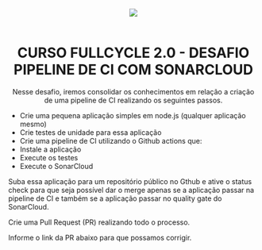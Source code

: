<br/>
<div align="center">
  <img src="https://user-images.githubusercontent.com/5429870/108547261-06064800-72c9-11eb-9de9-433bc8f3b68b.png">  
</div>
<br/>
<div align="center">

# CURSO FULLCYCLE 2.0 - DESAFIO PIPELINE DE CI COM SONARCLOUD

Nesse desafio, iremos consolidar os conhecimentos em relação a criação de uma pipeline de CI realizando os seguintes passos.

</div>

- Crie uma pequena aplicação simples em node.js (qualquer aplicação mesmo)
- Crie testes de unidade para essa aplicação
- Crie uma pipeline de CI utilizando o Github actions que:
- Instale a aplicação
- Execute os testes
- Execute o SonarCloud

Suba essa aplicação para um repositório público no Gthub e ative o status check para que seja possível dar o merge apenas se a aplicação passar na pipeline de CI e também se a aplicação passar no quality gate do SonarCloud.

Crie uma Pull Request (PR) realizando todo o processo.

Informe o link da PR abaixo para que possamos corrigir.